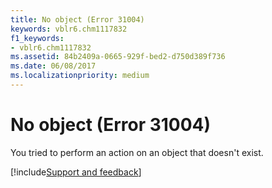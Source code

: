 ```yaml
---
title: No object (Error 31004)
keywords: vblr6.chm1117832
f1_keywords:
- vblr6.chm1117832
ms.assetid: 84b2409a-0665-929f-bed2-d750d389f736
ms.date: 06/08/2017
ms.localizationpriority: medium
---
```



# No object (Error 31004)

You tried to perform an action on an object that doesn't exist.

[!include[Support and feedback](~/includes/feedback-boilerplate.md)]